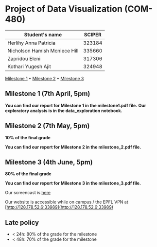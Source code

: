 # Project of Data Visualization (COM-480)

| Student's name                | SCIPER  |
|-------------------------------|---------|
| Herlihy Anna Patricia         | 323184  |
| Nicholson Hamish Mcniece Hill | 335660  |
| Zapridou Eleni                | 317306  |
 | Kothari Yugesh Ajit           | 324948  | 

[Milestone 1](#milestone-1) • [Milestone 2](#milestone-2) • [Milestone 3](#milestone-3)

## Milestone 1 (7th April, 5pm)

**You can find our report for Milestone 1 in the milestone1.pdf file.**
**Our exploratory analysis is in the data_exploration notebook.**

## Milestone 2 (7th May, 5pm)

**10% of the final grade**

**You can find our report for Milestone 2 in the milestone_2.pdf file.**



## Milestone 3 (4th June, 5pm)

**80% of the final grade**

**You can find our report for Milestone 3 in the milestone_3.pdf file.**

Our screencast is [here](https://drive.google.com/file/d/1UCIhvUYI8ZOovydEuEQMZDglxtEy_dCO/view?usp=sharing)

Our website is accessible while on campus / the EPFL VPN at 
[http://128.178.52.6:33989](http://128.178.52.6:33989) 



## Late policy

- < 24h: 80% of the grade for the milestone
- < 48h: 70% of the grade for the milestone

